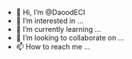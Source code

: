 - 👋 Hi, I’m @DaoodECI
- 👀 I’m interested in ...
- 🌱 I’m currently learning ...
- 💞️ I’m looking to collaborate on ...
- 📫 How to reach me ...

<!---
DaoodECI/DaoodECI is a ✨ special ✨ repository because its `README.md` (this file) appears on your GitHub profile.
You can click the Preview link to take a look at your changes.
--->

